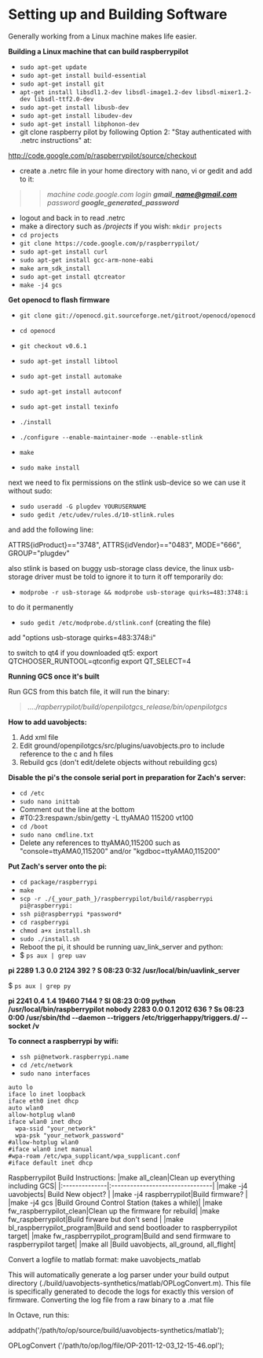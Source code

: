 # Setting up and Building Software #

Generally working from a Linux machine makes life easier.

**Building a Linux machine that can build raspberrypilot**
  * `sudo apt-get update`
  * `sudo apt-get install build-essential`
  * `sudo apt-get install git`
  * `apt-get install libsdl1.2-dev libsdl-image1.2-dev libsdl-mixer1.2-dev libsdl-ttf2.0-dev`
  * `sudo apt-get install libusb-dev`
  * `sudo apt-get install libudev-dev`
  * `sudo apt-get install libphonon-dev`
  * git clone raspberry pilot by following Option 2: "Stay authenticated with .netrc instructions" at:

http://code.google.com/p/raspberrypilot/source/checkout

  * create a .netrc file in your home directory with nano, vi or gedit and add to it:
> > _machine code.google.com login **gmail\_name@gmail.com** password **google\_generated\_password**_

  * logout and back in to read .netrc
  * make a directory such as _/projects_ if you wish: `mkdir projects`
  * `cd projects`
  * `git clone https://code.google.com/p/raspberrypilot/`
  * `sudo apt-get install curl`
  * `sudo apt-get install gcc-arm-none-eabi`
  * `make arm_sdk_install`
  * `sudo apt-get install qtcreator`
  * `make -j4 gcs`

**Get openocd to flash firmware**

  * `git clone git://openocd.git.sourceforge.net/gitroot/openocd/openocd`
  * `cd openocd`
  * `git checkout v0.6.1`
  * `sudo apt-get install libtool`
  * `sudo apt-get install automake`
  * `sudo apt-get install autoconf`
  * `sudo apt-get install texinfo`

  * `./install`
  * `./configure --enable-maintainer-mode --enable-stlink`
  * `make`
  * `sudo make install`

next we need to fix permissions on the stlink usb-device so we can use it without sudo:

  * `sudo useradd -G plugdev YOURUSERNAME`
  * `sudo gedit /etc/udev/rules.d/10-stlink.rules`

and add the following line:

ATTRS{idProduct}=="3748", ATTRS{idVendor}=="0483", MODE="666", GROUP="plugdev"

also stlink is based on buggy usb-storage class device, the linux usb-storage driver must be told to ignore it to turn it off temporarily do:

  * `modprobe -r usb-storage && modprobe usb-storage quirks=483:3748:i`

to do it permanently

  * `sudo gedit /etc/modprobe.d/stlink.conf` (creating the file)

add "options usb-storage quirks=483:3748:i"

to switch to qt4 if you downloaded qt5:
export QTCHOOSER\_RUNTOOL=qtconfig
export QT\_SELECT=4

**Running GCS once it's built**

Run GCS from this batch file, it will run the binary:


> _..../rapberrypilot/build/openpilotgcs\_release/bin/openpilotgcs_

**How to add uavobjects:**
  1. Add xml file
  1. Edit ground/openpilotgcs/src/plugins/uavobjects.pro to include reference to the c and h files
  1. Rebuild gcs	(don't edit/delete objects without rebuilding gcs)

**Disable the pi's the console serial port in preparation for Zach's server:**
  * `cd /etc`
  * `sudo nano inittab`
  * Comment out the line at the bottom
  * #T0:23:respawn:/sbin/getty -L ttyAMA0 115200 vt100
  * `cd /boot`
  * `sudo nano cmdline.txt`
  * Delete any references to ttyAMA0,115200 such as "console=ttyAMA0,115200" and/or "kgdboc=ttyAMA0,115200"

**Put Zach's server onto the pi:**
  * `cd package/raspberrypi`
  * `make`
  * `scp -r ./{_your_path_}/raspberrypilot/build/raspberrypi pi@raspberrypi:`
  * `ssh pi@raspberrypi *password*`
  * `cd raspberrypi`
  * `chmod a+x install.sh`
  * `sudo ./install.sh`
  * Reboot the pi, it should be running uav\_link\_server and python:
  * $ `ps aux | grep uav`

**pi        2289  1.3  0.0   2124   392 ?        S    08:23   0:32 /usr/local/bin/uavlink\_server**

$ `ps aux | grep py`

**pi        2241  0.4  1.4  19460  7144 ?        Sl   08:23   0:09 python /usr/local/bin/raspberrypilot
nobody    2283  0.0  0.1   2012   636 ?        Ss   08:23   0:00 /usr/sbin/thd --daemon --triggers /etc/triggerhappy/triggers.d/ --socket /v**

**To connect a raspberrypi by wifi:**
  * `ssh pi@network.raspberrypi.name`
  * `cd /etc/network`
  * `sudo nano interfaces`

```
auto lo
iface lo inet loopback
iface eth0 inet dhcp
auto wlan0
allow-hotplug wlan0
iface wlan0 inet dhcp
  wpa-ssid "your_network"
  wpa-psk "your_network_password"
#allow-hotplug wlan0
#iface wlan0 inet manual
#wpa-roam /etc/wpa_supplicant/wpa_supplicant.conf
#iface default inet dhcp
```

Raspberrypilot Build Instructions:
|make all\_clean|Clean up everything including GCS|
|:--------------|:--------------------------------|
|make -j4 uavobjects| Build New object?               |
|make -j4 raspberrypilot|Build firmware?                  |
|make -j4 gcs   |Build Ground Control Station (takes a while)|
|make fw\_raspberrypilot\_clean|Clean up the firmware for rebuild|
|make fw\_raspberrypilot|Build firware but don't send     |
|make bl\_raspberrypilot\_program|Build and send bootloader to raspberrypilot target|
|make fw\_raspberrypilot\_program|Build and send firmware to raspberrypilot target|
|make all       |Build uavobjects, all\_ground, all\_flight|


Convert a logfile to matlab format:
make uavobjects\_matlab

This will automatically generate a log parser under your build output directory (./build/uavobjects-synthetics/matlab/OPLogConvert.m).  This file is specifically generated to decode the logs for exactly this version of firmware.
Converting the log file from a raw binary to a .mat file

In Octave, run this:

addpath('/path/to/op/source/build/uavobjects-synthetics/matlab');

OPLogConvert ('/path/to/op/log/file/OP-2011-12-03\_12-15-46.opl');